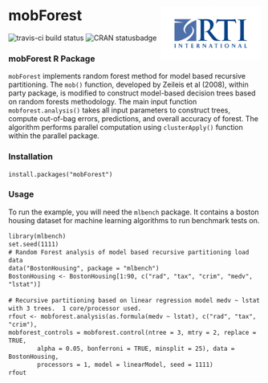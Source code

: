 mobForest <img src="man/figures/200px-Rti-logo.png" align="right" />
========================================================

![travis-ci build status](https://travis-ci.org/RTIInternational/mobForest.svg?branch=master) ![CRAN statusbadge](https://www.r-pkg.org/badges/version/mobForest)

### mobForest R Package
`mobForest` implements random forest method for model based recursive partitioning. The `mob()` function, developed by Zeileis et al (2008), within party package, is modified to construct model-based decision trees based on random forests methodology. The main input function `mobforest.analysis()` takes all input parameters to construct trees, compute out-of-bag errors, predictions, and overall accuracy of forest. The algorithm performs parallel computation using `clusterApply()` function within the parallel package.

### Installation

```
install.packages("mobForest")
```

### Usage
To run the example, you will need the `mlbench` package. It contains a boston housing dataset for machine learning algorithms to run benchmark tests on. 

```
library(mlbench)
set.seed(1111)
# Random Forest analysis of model based recursive partitioning load data
data("BostonHousing", package = "mlbench")
BostonHousing <- BostonHousing[1:90, c("rad", "tax", "crim", "medv", "lstat")] 

# Recursive partitioning based on linear regression model medv ~ lstat with 3 trees.  1 core/processor used. 
rfout <- mobforest.analysis(as.formula(medv ~ lstat), c("rad", "tax", "crim"),
mobforest_controls = mobforest.control(ntree = 3, mtry = 2, replace = TRUE,
        alpha = 0.05, bonferroni = TRUE, minsplit = 25), data = BostonHousing,
        processors = 1, model = linearModel, seed = 1111)
rfout
```